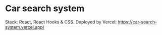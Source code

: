 # Car search system

Stack: React, React Hooks & CSS. Deployed by Vercel: https://car-search-system.vercel.app/
